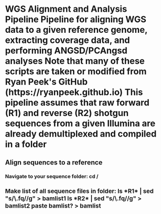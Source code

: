 <h1> WGS Alignment and Analysis Pipeline
Pipeline for aligning WGS data to a given reference genome, extracting coverage data, and performing ANGSD/PCAngsd analyses
Note that many of these scripts are taken or modified from Ryan Peek's GitHub (https://ryanpeek.github.io)
This pipeline assumes that raw forward (R1) and reverse (R2) shotgun sequences from a given Illumina are already demultiplexed and compiled in a folder
<h2> Align sequences to a reference
<h3> Navigate to your sequence folder: 
cd /<sequencefolder>
<h3> Make list of all sequence files in folder:
ls *R1* | sed "s/\.fq//g" > bamlist1
ls *R2* | sed "s/\.fq//g" > bamlist2
paste bamlist? > bamlist
